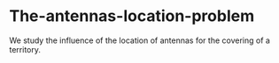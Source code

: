 # The-antennas-location-problem
We study the influence of the location of antennas for the covering of a territory.
